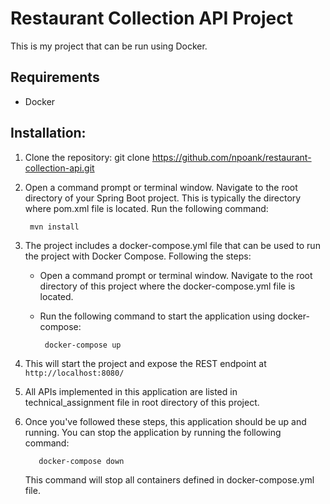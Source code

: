 # Restaurant Collection API Project

This is my project that can be run using Docker.

## Requirements

* Docker

## Installation:

1. Clone the repository: git clone https://github.com/npoank/restaurant-collection-api.git
2. Open a command prompt or terminal window. Navigate to the root directory of your Spring Boot project. This is typically the directory where pom.xml file is located. Run the following command:

        mvn install

4. The project includes a docker-compose.yml file that can be used to run the project with Docker Compose. Following the steps:
   * Open a command prompt or terminal window. Navigate to the root directory of this project where the docker-compose.yml file is located.
   * Run the following command to start the application using docker-compose:

          docker-compose up

5. This will start the project and expose the REST endpoint at `http://localhost:8080/`
6. All APIs implemented in this application are listed in technical_assignment file in root directory of this project.
7. Once you've followed these steps, this application should be up and running. You can stop the application by running the following command:
      
          docker-compose down

    This command will stop all containers defined in docker-compose.yml file.